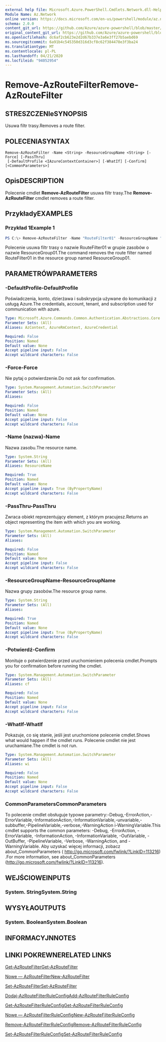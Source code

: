 ```yaml
---
external help file: Microsoft.Azure.PowerShell.Cmdlets.Network.dll-Help.xml
Module Name: Az.Network
online version: https://docs.microsoft.com/en-us/powershell/module/az.network/remove-azroutefilter
schema: 2.0.0
content_git_url: https://github.com/Azure/azure-powershell/blob/master/src/Network/Network/help/Remove-AzRouteFilter.md
original_content_git_url: https://github.com/Azure/azure-powershell/blob/master/src/Network/Network/help/Remove-AzRouteFilter.md
ms.openlocfilehash: dc6af2cb623e2d2d67b337e3a6e3ff27b5aebd69
ms.sourcegitcommit: 6a91b4c545350d316d3cf8c62f384478e3f3ba24
ms.translationtype: MT
ms.contentlocale: pl-PL
ms.lasthandoff: 04/21/2020
ms.locfileid: "94052954"
---
```

# <span data-ttu-id="b33b2-101">Remove-AzRouteFilter</span><span class="sxs-lookup"><span data-stu-id="b33b2-101">Remove-AzRouteFilter</span></span>

## <span data-ttu-id="b33b2-102">STRESZCZENIe</span><span class="sxs-lookup"><span data-stu-id="b33b2-102">SYNOPSIS</span></span>
<span data-ttu-id="b33b2-103">Usuwa filtr trasy.</span><span class="sxs-lookup"><span data-stu-id="b33b2-103">Removes a route filter.</span></span>

## <span data-ttu-id="b33b2-104">POLECENIA</span><span class="sxs-lookup"><span data-stu-id="b33b2-104">SYNTAX</span></span>

```
Remove-AzRouteFilter -Name <String> -ResourceGroupName <String> [-Force] [-PassThru]
 [-DefaultProfile <IAzureContextContainer>] [-WhatIf] [-Confirm] [<CommonParameters>]
```

## <span data-ttu-id="b33b2-105">Opis</span><span class="sxs-lookup"><span data-stu-id="b33b2-105">DESCRIPTION</span></span>
<span data-ttu-id="b33b2-106">Polecenie cmdlet **Remove-AzRouteFilter** usuwa filtr trasy.</span><span class="sxs-lookup"><span data-stu-id="b33b2-106">The **Remove-AzRouteFilter** cmdlet removes a route filter.</span></span>

## <span data-ttu-id="b33b2-107">Przykłady</span><span class="sxs-lookup"><span data-stu-id="b33b2-107">EXAMPLES</span></span>

### <span data-ttu-id="b33b2-108">Przykład 1</span><span class="sxs-lookup"><span data-stu-id="b33b2-108">Example 1</span></span>
```powershell
PS C:\> Remove-AzRouteFilter -Name "RouteFilter01" -ResourceGroupName "ResourceGroup01"
```

<span data-ttu-id="b33b2-109">Polecenie usuwa filtr trasy o nazwie RouteFilter01 w grupie zasobów o nazwie ResourceGroup01.</span><span class="sxs-lookup"><span data-stu-id="b33b2-109">The command removes the route filter named RouteFilter01 in the resource group named ResourceGroup01.</span></span>

## <span data-ttu-id="b33b2-110">PARAMETRÓW</span><span class="sxs-lookup"><span data-stu-id="b33b2-110">PARAMETERS</span></span>

### <span data-ttu-id="b33b2-111">-DefaultProfile</span><span class="sxs-lookup"><span data-stu-id="b33b2-111">-DefaultProfile</span></span>
<span data-ttu-id="b33b2-112">Poświadczenia, konto, dzierżawa i subskrypcja używane do komunikacji z usługą Azure.</span><span class="sxs-lookup"><span data-stu-id="b33b2-112">The credentials, account, tenant, and subscription used for communication with azure.</span></span>

```yaml
Type: Microsoft.Azure.Commands.Common.Authentication.Abstractions.Core.IAzureContextContainer
Parameter Sets: (All)
Aliases: AzContext, AzureRmContext, AzureCredential

Required: False
Position: Named
Default value: None
Accept pipeline input: False
Accept wildcard characters: False
```

### <span data-ttu-id="b33b2-113">-Force</span><span class="sxs-lookup"><span data-stu-id="b33b2-113">-Force</span></span>
<span data-ttu-id="b33b2-114">Nie pytaj o potwierdzenie.</span><span class="sxs-lookup"><span data-stu-id="b33b2-114">Do not ask for confirmation.</span></span>

```yaml
Type: System.Management.Automation.SwitchParameter
Parameter Sets: (All)
Aliases:

Required: False
Position: Named
Default value: None
Accept pipeline input: False
Accept wildcard characters: False
```

### <span data-ttu-id="b33b2-115">-Name (nazwa)</span><span class="sxs-lookup"><span data-stu-id="b33b2-115">-Name</span></span>
<span data-ttu-id="b33b2-116">Nazwa zasobu.</span><span class="sxs-lookup"><span data-stu-id="b33b2-116">The resource name.</span></span>

```yaml
Type: System.String
Parameter Sets: (All)
Aliases: ResourceName

Required: True
Position: Named
Default value: None
Accept pipeline input: True (ByPropertyName)
Accept wildcard characters: False
```

### <span data-ttu-id="b33b2-117">-PassThru</span><span class="sxs-lookup"><span data-stu-id="b33b2-117">-PassThru</span></span>
<span data-ttu-id="b33b2-118">Zwraca obiekt reprezentujący element, z którym pracujesz.</span><span class="sxs-lookup"><span data-stu-id="b33b2-118">Returns an object representing the item with which you are working.</span></span>

```yaml
Type: System.Management.Automation.SwitchParameter
Parameter Sets: (All)
Aliases:

Required: False
Position: Named
Default value: None
Accept pipeline input: False
Accept wildcard characters: False
```

### <span data-ttu-id="b33b2-119">-ResourceGroupName</span><span class="sxs-lookup"><span data-stu-id="b33b2-119">-ResourceGroupName</span></span>
<span data-ttu-id="b33b2-120">Nazwa grupy zasobów.</span><span class="sxs-lookup"><span data-stu-id="b33b2-120">The resource group name.</span></span>

```yaml
Type: System.String
Parameter Sets: (All)
Aliases:

Required: True
Position: Named
Default value: None
Accept pipeline input: True (ByPropertyName)
Accept wildcard characters: False
```

### <span data-ttu-id="b33b2-121">-Potwierdź</span><span class="sxs-lookup"><span data-stu-id="b33b2-121">-Confirm</span></span>
<span data-ttu-id="b33b2-122">Monituje o potwierdzenie przed uruchomieniem polecenia cmdlet.</span><span class="sxs-lookup"><span data-stu-id="b33b2-122">Prompts you for confirmation before running the cmdlet.</span></span>

```yaml
Type: System.Management.Automation.SwitchParameter
Parameter Sets: (All)
Aliases: cf

Required: False
Position: Named
Default value: None
Accept pipeline input: False
Accept wildcard characters: False
```

### <span data-ttu-id="b33b2-123">-WhatIf</span><span class="sxs-lookup"><span data-stu-id="b33b2-123">-WhatIf</span></span>
<span data-ttu-id="b33b2-124">Pokazuje, co się stanie, jeśli jest uruchomione polecenie cmdlet.</span><span class="sxs-lookup"><span data-stu-id="b33b2-124">Shows what would happen if the cmdlet runs.</span></span>
<span data-ttu-id="b33b2-125">Polecenie cmdlet nie jest uruchamiane.</span><span class="sxs-lookup"><span data-stu-id="b33b2-125">The cmdlet is not run.</span></span>

```yaml
Type: System.Management.Automation.SwitchParameter
Parameter Sets: (All)
Aliases: wi

Required: False
Position: Named
Default value: None
Accept pipeline input: False
Accept wildcard characters: False
```

### <span data-ttu-id="b33b2-126">CommonParameters</span><span class="sxs-lookup"><span data-stu-id="b33b2-126">CommonParameters</span></span>
<span data-ttu-id="b33b2-127">To polecenie cmdlet obsługuje typowe parametry:-Debug,-ErrorAction,-ErrorVariable,-InformationAction,-InformationVariable,-unvariable,-subbuffer,-PipelineVariable,-verbose,-WarningAction i-WarningVariable.</span><span class="sxs-lookup"><span data-stu-id="b33b2-127">This cmdlet supports the common parameters: -Debug, -ErrorAction, -ErrorVariable, -InformationAction, -InformationVariable, -OutVariable, -OutBuffer, -PipelineVariable, -Verbose, -WarningAction, and -WarningVariable.</span></span> <span data-ttu-id="b33b2-128">Aby uzyskać więcej informacji, zobacz about_CommonParameters ( http://go.microsoft.com/fwlink/?LinkID=113216) .</span><span class="sxs-lookup"><span data-stu-id="b33b2-128">For more information, see about_CommonParameters (http://go.microsoft.com/fwlink/?LinkID=113216).</span></span>

## <span data-ttu-id="b33b2-129">WEJŚCIOWE</span><span class="sxs-lookup"><span data-stu-id="b33b2-129">INPUTS</span></span>

### <span data-ttu-id="b33b2-130">System. String</span><span class="sxs-lookup"><span data-stu-id="b33b2-130">System.String</span></span>

## <span data-ttu-id="b33b2-131">WYSYŁA</span><span class="sxs-lookup"><span data-stu-id="b33b2-131">OUTPUTS</span></span>

### <span data-ttu-id="b33b2-132">System. Boolean</span><span class="sxs-lookup"><span data-stu-id="b33b2-132">System.Boolean</span></span>

## <span data-ttu-id="b33b2-133">INFORMACYJN</span><span class="sxs-lookup"><span data-stu-id="b33b2-133">NOTES</span></span>

## <span data-ttu-id="b33b2-134">LINKI POKREWNE</span><span class="sxs-lookup"><span data-stu-id="b33b2-134">RELATED LINKS</span></span>

[<span data-ttu-id="b33b2-135">Get-AzRouteFilter</span><span class="sxs-lookup"><span data-stu-id="b33b2-135">Get-AzRouteFilter</span></span>](./Get-AzRouteFilter.md)

[<span data-ttu-id="b33b2-136">Nowe — AzRouteFilter</span><span class="sxs-lookup"><span data-stu-id="b33b2-136">New-AzRouteFilter</span></span>](./New-AzRouteFilter.md)

[<span data-ttu-id="b33b2-137">Set-AzRouteFilter</span><span class="sxs-lookup"><span data-stu-id="b33b2-137">Set-AzRouteFilter</span></span>](./Set-AzRouteFilter.md)

[<span data-ttu-id="b33b2-138">Dodaj-AzRouteFilterRuleConfig</span><span class="sxs-lookup"><span data-stu-id="b33b2-138">Add-AzRouteFilterRuleConfig</span></span>](./Add-AzRouteFilterRuleConfig.md)

[<span data-ttu-id="b33b2-139">Get-AzRouteFilterRuleConfig</span><span class="sxs-lookup"><span data-stu-id="b33b2-139">Get-AzRouteFilterRuleConfig</span></span>](./Get-AzRouteFilterRuleConfig.md)

[<span data-ttu-id="b33b2-140">Nowe — AzRouteFilterRuleConfig</span><span class="sxs-lookup"><span data-stu-id="b33b2-140">New-AzRouteFilterRuleConfig</span></span>](./New-AzRouteFilterRuleConfig.md)

[<span data-ttu-id="b33b2-141">Remove-AzRouteFilterRuleConfig</span><span class="sxs-lookup"><span data-stu-id="b33b2-141">Remove-AzRouteFilterRuleConfig</span></span>](./Remove-AzRouteFilterRuleConfig.md)

[<span data-ttu-id="b33b2-142">Set-AzRouteFilterRuleConfig</span><span class="sxs-lookup"><span data-stu-id="b33b2-142">Set-AzRouteFilterRuleConfig</span></span>](./Set-AzRouteFilterRuleConfig.md)
